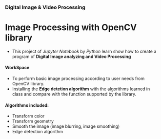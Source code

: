 ### Digital Image & Video Processing
# Image Processing with OpenCV library
- This project of *Jupyter Notebook* by *Python* learn show how to create a program of **Digital Image analyzing and Video Processing**

#### WorkSpace
- To perform basic image processing according to user needs from OpenCV library.
- Installing the **Edge detetion algorithm** with the algorithms learned in class and compare with the function supported by the library.

#### Algorithms included:
- Transform color
- Transform geometry
- Smooth the image (image blurring, image smoothing)
- Edge detection algorithm
